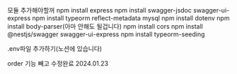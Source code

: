 모듈 추가해야할꺼
npm install express
npm install swagger-jsdoc swagger-ui-express
npm install typeorm reflect-metadata mysql
npm install dotenv
npm install body-parser(아마 안해도 될겁니다) 
npm install cors
npm install @nestjs/swagger swagger-ui-express
npm install typeorm-seeding

.env파일 추가하기(노션에 있습니다)

order 기능 빼고 수정완료 2024.01.23
